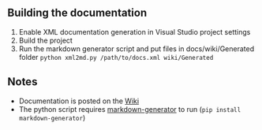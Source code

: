 ## Building the documentation

1. Enable XML documentation generation in Visual Studio project settings
2. Build the project
3. Run the markdown generator script and put files in docs/wiki/Generated folder `python xml2md.py /path/to/docs.xml wiki/Generated`

## Notes   

* Documentation is posted on the [Wiki](https://github.com/immersivecognition/unity-experiment-framework/wiki)
* The python script requires [markdown-generator](https://github.com/cmccandless/markdown-generator) to run (`pip install markdown-generator`)


